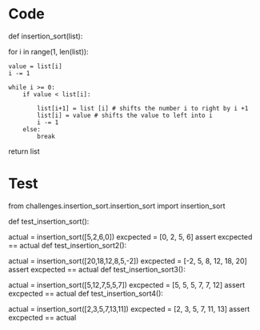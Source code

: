 # Code

def insertion_sort(list):

for i in range(1, len(list)):

    value = list[i]
    i -= 1
    
    while i >= 0:
        if value < list[i]:
            
            list[i+1] = list [i] # shifts the number i to right by i +1
            list[i] = value # shifts the value to left into i
            i -= 1
        else:
            break
return list

# Test

from challenges.insertion_sort.insertion_sort import insertion_sort

def test_insertion_sort():

actual = insertion_sort([5,2,6,0])
excpected = [0, 2, 5, 6]
assert excpected == actual
def test_insertion_sort2():

actual = insertion_sort([20,18,12,8,5,-2])
excpected = [-2, 5, 8, 12, 18, 20]
assert excpected == actual
def test_insertion_sort3():

actual = insertion_sort([5,12,7,5,5,7])
excpected = [5, 5, 5, 7, 7, 12]
assert excpected == actual
def test_insertion_sort4():

actual = insertion_sort([2,3,5,7,13,11])
excpected = [2, 3, 5, 7, 11, 13]
assert excpected == actual



